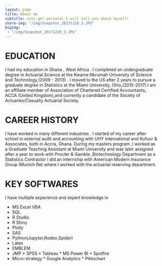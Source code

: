 ```yaml
---
layout: page
title: About me
subtitle: Lets get personal.I will tell you about myself!
share-img: "/img/Snapshot_20171228_3.JPG"
bigimg:
 - "/img/Snapshot_20171228_3.JPG" 
---
```



# EDUCATION

 I had my education in Ghana , West Africa . I completed an undergraduate degree in  Actuarial Science at the 
 Kwame Nkrumah University of Science and Technology,(2009 - 2013) . I moved to the US after 2 years to pursue 
a graduate degree in Statistics at the Miami University, Ohio,(2015-2017).I am an  affiliate member of 
Association of Chartered Certified Accountants, ACCA (United Kingdom),and currently a candidate of the 
Society of Actuaries/Casualty Actuarial Society.


# CAREER HISTORY

I have worked in many different industries . I started of my career after school in external audit and accounting with 
UHY International and  Kufuor & Associates, both in  Accra, Ghana. 
During my masters program ,I worked as a Graduate Teaching Assistant at  Miami University and was later assigned 
after a year to work with Procter & Gamble ,Biotechnology Department as a Statistics Contractor
I did an internship with  American Modern Insurance Group (Munich Re) where I worked with the actuarial reserving department.

# KEY SOFTWARES

I have multiple experience and expert knowledge in 
* MS Excel VBA  
* SQL 
* R Studio 
* R Shiny  
* Plotly   
* SAS 
* Python(Jupyter,Rodeo,Spider)
* Latex 
* EMBLEM
* JMP  * SPSS  * Tableau  * MS Power BI  * Spotfire
* Micro-strategy  * Google Analytics   * Piktochart 
